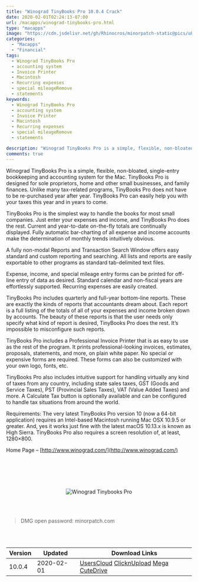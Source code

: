 ```yaml
---
title: "Winograd TinyBooks Pro 10.0.4 Crack"
date: 2020-02-01T02:24:13-07:00
url: /macapps/winograd-tinybooks-pro.html
type: "macapps"
image: "https://cdn.jsdelivr.net/gh/Rhinocros/minorpatch-static@pics/uPic/Q6zMlX.jpg"
categories:
  - "Macapps"
  - "Financial"
tags:
  - Winograd TinyBooks Pro
  - accounting system
  - Invoice Printer
  - Macintosh
  - Recurring expenses
  - special mileageRemove
  - statements
keywords:  
  - Winograd TinyBooks Pro
  - accounting system
  - Invoice Printer
  - Macintosh
  - Recurring expenses
  - special mileageRemove
  - statements

description: "Winograd TinyBooks Pro is a simple, flexible, non-bloated, single-entry bookkeeping and accounting system for the Mac. TinyBooks Pro is designed for sole proprietors"
comments: true
---
```


Winograd TinyBooks Pro is a simple, flexible, non-bloated, single-entry bookkeeping and accounting system for the Mac. TinyBooks Pro is designed for sole proprietors, home and other small businesses, and family finances. Unlike many tax-related programs, TinyBooks Pro does not have to be re-purchased year after year. TinyBooks Pro can easily help you with your taxes this year and in years to come.

TinyBooks Pro is the simplest way to handle the books for most small companies. Just enter your expenses and income, and TinyBooks Pro does the rest. Current and year-to-date on-the-fly totals are continually displayed. Fully automatic bar-charting of all expense and income accounts make the determination of monthly trends intuitively obvious.

A fully non-modal Reports and Transaction Search Window offers easy standard and custom reporting and searching. All lists and reports are easily exportable to other programs as standard tab-delimited text files.

Expense, income, and special mileage entry forms can be printed for off-line entry of data as desired. Standard calendar and non-fiscal years are effortlessly supported. Recurring expenses are easily created.

TinyBooks Pro includes quarterly and full-year bottom-line reports. These are exactly the kinds of reports that accountants dream about. Each report is a full listing of the totals of all of your expenses and income broken down by accounts. The beauty of these reports is that the user needs only specify what kind of report is desired, TinyBooks Pro does the rest. It’s impossible to misconfigure such reports.

TinyBooks Pro includes a Professional Invoice Printer that is as easy to use as the rest of the program. It prints professional-looking invoices, estimates, proposals, statements, and more, on plain white paper. No special or expensive forms are required. These forms can also be customized with your own logo, fonts, etc.

TinyBooks Pro also includes intuitive support for handling virtually any kind of taxes from any country, including state sales taxes, GST (Goods and Service Taxes), PST (Provincial Sales Taxes), VAT (Value Added Taxes) and more. A Calculate Tax button is optionally available and can be configured to handle tax situations from around the world.

Requirements: The very latest TinyBooks Pro version 10 (now a 64-bit application) requires an Intel-based Macintosh running Mac OSX 10.9.5 or greater. And, yes it works just fine with the latest macOS 10.13.x is known as High Sierra. TinyBooks Pro also requires a screen resolution of, at least, 1280×800.

Home Page – [http://www.winograd.com/](http://www.winograd.com/)

<br/>
<br/>
<script async src="https://pagead2.googlesyndication.com/pagead/js/adsbygoogle.js"></script>
<ins class="adsbygoogle"
     style="display:block; text-align:center;"
     data-ad-layout="in-article"
     data-ad-format="fluid"
     data-ad-client="ca-pub-8746275014476192"
     data-ad-slot="5144997159"></ins>
<script>
     (adsbygoogle = window.adsbygoogle || []).push({});
</script>
<br/>
<br/>


<center>

![Winograd Tinybooks Pro](https://cdn.jsdelivr.net/gh/Rhinocros/minorpatch-static@pics/uPic/FQKpHw.jpg)

</center>

<br/>
<br/>


> DMG open password: minorpatch.com

<br/>

<br/>
<div id="history_version" class="history_version">

| Version | Updated | Download Links |
| ---- | ---- | ---- |
| 10.0.4 | 2020-02-01 | [UsersCloud](https://ouo.io/H3hpla)   [ClicknUpload](https://ouo.io/C6goMT)   [Mega](https://ouo.io/0W4Tti)   [CuteDrive](https://ouo.io/FBpRWs) |

</div>
